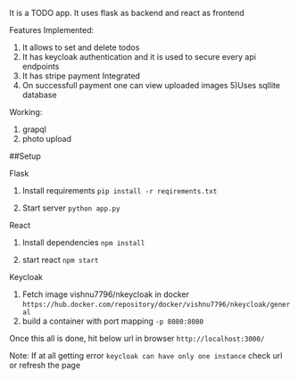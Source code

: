It is a TODO app. It uses flask as backend and react as frontend

Features Implemented:
1) It allows to set and delete todos
2) It has keycloak authentication and it is used to secure every api endpoints
3) It has stripe payment Integrated
4) On successfull payment one can view uploaded images
5)Uses sqllite database

Working:
1) grapql
2) photo upload


##Setup

Flask
1) Install requirements
   `pip install -r reqirements.txt`

2) Start server
   `python app.py`

React
1) Install dependencies
   `npm install`

2) start react
   `npm start`

Keycloak
1) Fetch image vishnu7796/nkeycloak in docker `https://hub.docker.com/repository/docker/vishnu7796/nkeycloak/general`
2) build a container with port mapping `-p 8080:8080`

Once this all is done, hit below url in browser
`http://localhost:3000/`

Note:
If at all getting error `keycloak can have only one instance` check url or refresh the page
